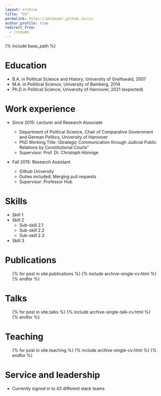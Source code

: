 ```yaml
---
layout: archive
title: "CV"
permalink: https://phimeyer.github.io/cv/
author_profile: true
redirect_from:
  - /resume
---
```


{% include base_path %}

Education
======
* B.A. in Political Science and History, University of Greifswald, 2007
* M.A. in Poilitical Science, University of Bamberg, 2014
* Ph.D in Political Science, University of Hannover, 2021 (expected)

Work experience
======
* Since 2015: Lecturer and Research Associate
  * Department of Political Science, Chair of Comparative Government and German Politics, University of Hannover
  * PhD Working Title: \Strategic Communication through Judicial Public Relations by Constitutional Courts"
  * Supervisor: Prof. Dr. Christoph Hönnige

* Fall 2015: Research Assistant
  * Github University
  * Duties included: Merging pull requests
  * Supervisor: Professor Hub
  
Skills
======
* Skill 1
* Skill 2
  * Sub-skill 2.1
  * Sub-skill 2.2
  * Sub-skill 2.3
* Skill 3

Publications
======
  <ul>{% for post in site.publications %}
    {% include archive-single-cv.html %}
  {% endfor %}</ul>
  
Talks
======
  <ul>{% for post in site.talks %}
    {% include archive-single-talk-cv.html %}
  {% endfor %}</ul>
  
Teaching
======
  <ul>{% for post in site.teaching %}
    {% include archive-single-cv.html %}
  {% endfor %}</ul>
  
Service and leadership
======
* Currently signed in to 43 different slack teams
